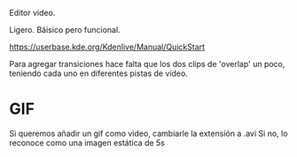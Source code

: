 Editor video.

Ligero.
Báisico pero funcional.


https://userbase.kde.org/Kdenlive/Manual/QuickStart

Para agregar transiciones hace falta que los dos clips de 'overlap' un poco, teniendo cada uno en diferentes pistas de vídeo.


# GIF
Si queremos añadir un gif como video, cambiarle la extensión a .avi
Si no, lo reconoce como una imagen estática de 5s
